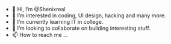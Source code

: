 - 👋 Hi, I’m @Shenixreal
- 👀 I’m interested in coding, UI design, hacking and many more.
- 🌱 I’m currently learning IT in college.
- 💞️ I’m looking to collaborate on building interesting stuff.
- 📫 How to reach me ...

<!---
Shenixreal/Shenixreal is a ✨ special ✨ repository because its `README.md` (this file) appears on your GitHub profile.
You can click the Preview link to take a look at your changes.
--->
